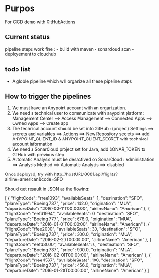# Purpos
For CICD demo with GitHubActions

## Current status
pipeline steps work fine :
    - build with maven
    - sonarcloud scan
    - deployement to cloudhub
    
## todo list
- A globle pipeline which will organize all these pipeline steps

## How to trigger the pipelines
1. We must have an Anypoint account with an organization.
2. We need a technical user to communicate with anypoint platform : Management Center ==> Access Management ==> Connected Apps ==> Owned Apps ==> Create app
3. The technical account should be set into GitHub : (project) Settings ==> secrets and variables ==> Actions ==> New Repository secrets ==> add ANYPOINT_CLIENT_ID & ANYPOINT_CLIENT_SECRET with technical account information
4. We need a SonarCloud project set for Java, add SONAR_TOKEN to GitHub with previous step
5. Automatic Analysis must be desactived on SonarCloud : Administration ==> Analysis Method ==> Automatic Analysis ==> disabled

Once deployed, try with http://hostURL:8081/api/flights?airline=american&code=SFO

Should get resault in JSON as the flowing:

[
    {
        "flightCode": "rree1093",
        "availableSeats": 1,
        "destination": "SFO",
        "planeType": "Boeing 737",
        "price": 142.0,
        "origination": "MUA",
        "departureDate": "2016-02-11T00:00:00",
        "airlineName": "American"
    },
    {
        "flightCode": "eefd1994",
        "availableSeats": 0,
        "destination": "SFO",
        "planeType": "Boeing 777",
        "price": 676.0,
        "origination": "MUA",
        "departureDate": "2016-01-01T00:00:00",
        "airlineName": "American"
    },
    {
        "flightCode": "ffee2000",
        "availableSeats": 30,
        "destination": "SFO",
        "planeType": "Boeing 737",
        "price": 300.0,
        "origination": "MUA",
        "departureDate": "2016-02-20T00:00:00",
        "airlineName": "American"
    },
    {
        "flightCode": "eefd3000",
        "availableSeats": 0,
        "destination": "SFO",
        "planeType": "Boeing 737",
        "price": 900.0,
        "origination": "MUA",
        "departureDate": "2016-02-01T00:00:00",
        "airlineName": "American"
    },
    {
        "flightCode": "rree4567",
        "availableSeats": 100,
        "destination": "SFO",
        "planeType": "Boeing 737",
        "price": 456.0,
        "origination": "MUA",
        "departureDate": "2016-01-20T00:00:00",
        "airlineName": "American"
    }
]
